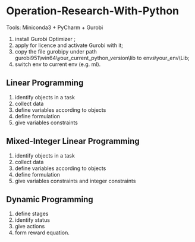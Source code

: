# Operation-Research-With-Python


Tools: Miniconda3 + PyCharm + Gurobi

1. install Gurobi Optimizer ;
2. apply for licence and activate Gurobi with it;
3. copy the file gurobipy under path
   gurobi951\win64\your_current_python_version\lib
   to envs\your_env\Lib;
4. switch env to current env (e.g. ml).


## Linear Programming 

1. identify objects in a task
2. collect data 
3. define variables according to objects 
4. define formulation 
5. give variables constraints  

## Mixed-Integer Linear Programming 

1. identify objects in a task
2. collect data 
3. define variables according to objects 
4. define formulation 
5. give variables constraints  and integer constraints

## Dynamic Programming

1. define stages
2. identify status 
3. give actions
4. form reward equation.